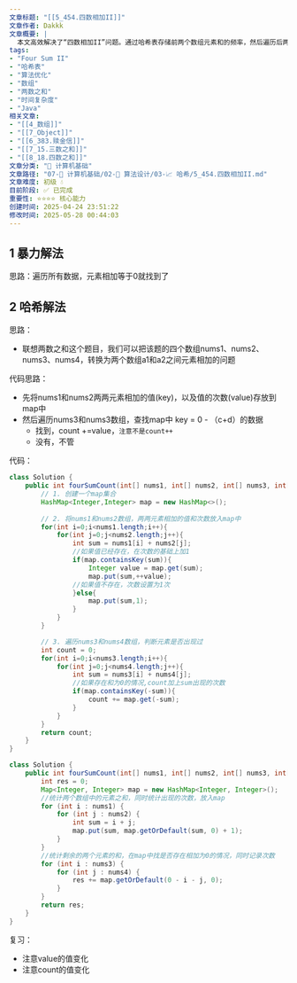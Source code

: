 ```yaml
---
文章标题: "[[5_454.四数相加II]]" 
文章作者: Dakkk
文章概要: |
  本文高效解决了“四数相加II”问题。通过哈希表存储前两个数组元素和的频率，然后遍历后两个数组寻找其补数，将暴力解法的O(N^4)时间复杂度优化到O(N^2)。这是一种常见的算法优化模式。
tags:
- "Four Sum II"
- "哈希表"
- "算法优化"
- "数组"
- "两数之和"
- "时间复杂度"
- "Java"
相关文章:
- "[[4_数组]]"
- "[[7_Object]]"
- "[[6_383.赎金信]]"
- "[[7_15.三数之和]]"
- "[[8_18.四数之和]]"
文章分类: "📐 计算机基础"
文章路径: "07-📐 计算机基础/02-🧮 算法设计/03-📈 哈希/5_454.四数相加II.md"
文章难度: 初级 💧
目前阶段: ✅ 已完成
重要性: ⭐⭐⭐⭐ 核心能力
创建时间: 2025-04-24 23:51:22
修改时间: 2025-05-28 00:44:03
---
```


## 1 暴力解法

思路：遍历所有数据，元素相加等于0就找到了

## 2 哈希解法

思路：
- 联想两数之和这个题目，我们可以把该题的四个数组nums1、nums2、nums3、nums4，转换为两个数组a1和a2之间元素相加的问题

代码思路：
- 先将nums1和nums2两两元素相加的值(key)，以及值的次数(value)存放到map中
- 然后遍历nums3和nums3数组，查找map中 key = 0 - （c+d）的数据
	- 找到，count +=value，`注意不是count++`
	- 没有，不管

代码：
```java
class Solution {
    public int fourSumCount(int[] nums1, int[] nums2, int[] nums3, int[] nums4) {
        // 1. 创建一个map集合
        HashMap<Integer,Integer> map = new HashMap<>();
        
        // 2. 将nums1和nums2数组，两两元素相加的值和次数放入map中
        for(int i=0;i<nums1.length;i++){
            for(int j=0;j<nums2.length;j++){
                int sum = nums1[i] + nums2[j];
                //如果值已经存在，在次数的基础上加1
                if(map.containsKey(sum)){
                    Integer value = map.get(sum);
                    map.put(sum,++value);
                //如果值不存在，次数设置为1次
                }else{
                    map.put(sum,1);
                }
            }
        }

        // 3. 遍历nums3和nums4数组，判断元素是否出现过
        int count = 0;
        for(int i=0;i<nums3.length;i++){
            for(int j=0;j<nums4.length;j++){
                int sum = nums3[i] + nums4[j];
                //如果存在和为0的情况,count加上sum出现的次数
                if(map.containsKey(-sum)){
                    count += map.get(-sum);
                }
            }
        }
        return count;
    }
}
```

```java
class Solution {
    public int fourSumCount(int[] nums1, int[] nums2, int[] nums3, int[] nums4) {
        int res = 0;
        Map<Integer, Integer> map = new HashMap<Integer, Integer>();
        //统计两个数组中的元素之和，同时统计出现的次数，放入map
        for (int i : nums1) {
            for (int j : nums2) {
                int sum = i + j;
                map.put(sum, map.getOrDefault(sum, 0) + 1);
            }
        }
        //统计剩余的两个元素的和，在map中找是否存在相加为0的情况，同时记录次数
        for (int i : nums3) {
            for (int j : nums4) {
                res += map.getOrDefault(0 - i - j, 0);
            }
        }
        return res;
    }
}
```

复习：
- 注意value的值变化
- 注意count的值变化